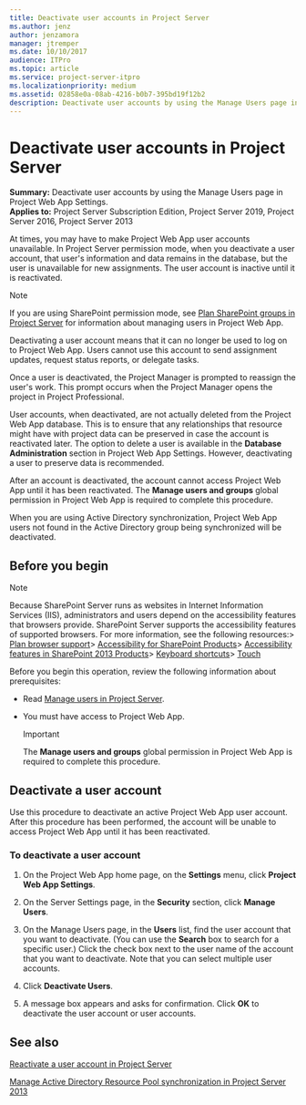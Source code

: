 ```yaml
---
title: Deactivate user accounts in Project Server
ms.author: jenz
author: jenzamora
manager: jtremper
ms.date: 10/10/2017
audience: ITPro
ms.topic: article
ms.service: project-server-itpro
ms.localizationpriority: medium
ms.assetid: 02858e0a-08ab-4216-b0b7-395bd19f12b2
description: Deactivate user accounts by using the Manage Users page in Project Web App Settings.
---
```


# Deactivate user accounts in Project Server
 
 **Summary:** Deactivate user accounts by using the Manage Users page in Project Web App Settings.<br/>
**Applies to:** Project Server Subscription Edition, Project Server 2019, Project Server 2016, Project Server 2013
  
At times, you may have to make Project Web App user accounts unavailable. In Project Server permission mode, when you deactivate a user account, that user's information and data remains in the database, but the user is unavailable for new assignments. The user account is inactive until it is reactivated.
  
> [!NOTE]
> If you are using SharePoint permission mode, see [Plan SharePoint groups in Project Server](plan-sharepoint-groups-in-project-server.md) for information about managing users in Project Web App.
  
Deactivating a user account means that it can no longer be used to log on to Project Web App. Users cannot use this account to send assignment updates, request status reports, or delegate tasks. 
  
Once a user is deactivated, the Project Manager is prompted to reassign the user's work. This prompt occurs when the Project Manager opens the project in Project Professional.
  
User accounts, when deactivated, are not actually deleted from the Project Web App database. This is to ensure that any relationships that resource might have with project data can be preserved in case the account is reactivated later. The option to delete a user is available in the **Database Administration** section in Project Web App Settings. However, deactivating a user to preserve data is recommended.
  
After an account is deactivated, the account cannot access Project Web App until it has been reactivated. The **Manage users and groups** global permission in Project Web App is required to complete this procedure.
  
When you are using Active Directory synchronization, Project Web App users not found in the Active Directory group being synchronized will be deactivated.
  
## Before you begin

> [!NOTE]
>  Because SharePoint Server runs as websites in Internet Information Services (IIS), administrators and users depend on the accessibility features that browsers provide. SharePoint Server supports the accessibility features of supported browsers. For more information, see the following resources:> [Plan browser support](/SharePoint/install/browser-support-planning)> [Accessibility for SharePoint Products](/SharePoint/accessibility-guidelines)> [Accessibility features in SharePoint 2013 Products](https://go.microsoft.com/fwlink/p/?LinkId=246501)> [Keyboard shortcuts](https://support.microsoft.com/office/keyboard-shortcuts-in-sharepoint-online-466e33ee-613b-4f47-96bb-1c20f20b1015)> [Touch](/windows/win32/wintouch/windows-touch-gestures-overview)
  
Before you begin this operation, review the following information about prerequisites:
  
- Read [Manage users in Project Server](manage-users-in-project-server.md).
    
- You must have access to Project Web App.
    
    > [!IMPORTANT]
    > The **Manage users and groups** global permission in Project Web App is required to complete this procedure.
  
## Deactivate a user account

Use this procedure to deactivate an active Project Web App user account. After this procedure has been performed, the account will be unable to access Project Web App until it has been reactivated.
  
### To deactivate a user account

1. On the Project Web App home page, on the **Settings** menu, click **Project Web App Settings**.
    
2. On the Server Settings page, in the **Security** section, click **Manage Users**.
    
3. On the Manage Users page, in the **Users** list, find the user account that you want to deactivate. (You can use the **Search** box to search for a specific user.) Click the check box next to the user name of the account that you want to deactivate. Note that you can select multiple user accounts.
    
4. Click **Deactivate Users**.
    
5. A message box appears and asks for confirmation. Click **OK** to deactivate the user account or user accounts.
    
## See also


[Reactivate a user account in Project Server](reactivate-a-user-account-in-project-server.md)
  
[Manage Active Directory Resource Pool synchronization in Project Server 2013](manage-active-directory-resource-pool-synchronization-in-project-server-2013.md)